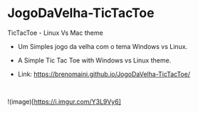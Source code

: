 # JogoDaVelha-TicTacToe
TicTacToe - Linux Vs Mac theme

- Um Simples jogo da velha com o  tema Windows vs Linux.


- A Simple Tic Tac Toe with Windows vs Linux theme.


- Link: https://brenomaini.github.io/JogoDaVelha-TicTacToe/
<br>

!(image)[https://i.imgur.com/Y3L9Vy6]
